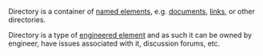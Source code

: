 Directory is a container of [named elements](NamedElement.html), e.g. [documents](Document.html), [links](Link.html), or other directories.

Directory is a type of [engineered element](EngineeredElement.html) and as such it can be owned by engineer, have issues associated with it, discussion forums, etc.